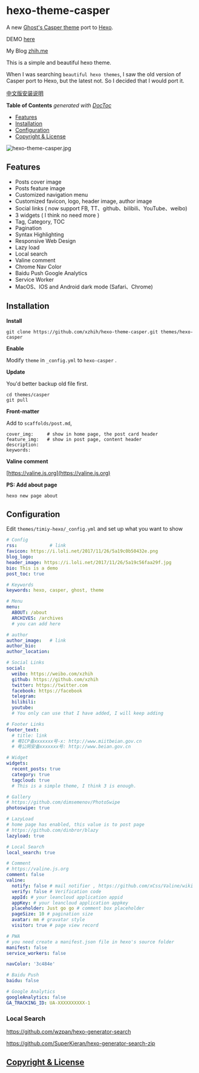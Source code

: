 hexo-theme-casper
===

A new [Ghost's Casper theme](https://github.com/TryGhost/Casper) port to [Hexo](https://hexo.io).

DEMO [here](https://xzhih.github.io/hexo-theme-casper/)

My Blog [zhih.me](https://zhih.me/)

This is a simple and beautiful hexo theme.

When I was searching `beautiful hexo themes`, I saw the old version of Casper port to Hexo, but the latest not. So I decided that I would port it.

[中文版安装说明](https://zhih.me/hexo-casper-usage/)

<!-- START doctoc generated TOC please keep comment here to allow auto update -->
<!-- DON'T EDIT THIS SECTION, INSTEAD RE-RUN doctoc TO UPDATE -->
**Table of Contents**  *generated with [DocToc](https://github.com/thlorenz/doctoc)*

- [Features](#features)
- [Installation](#installation)
- [Configuration](#configuration)
- [Copyright & License](#copyright--license)

<!-- END doctoc generated TOC please keep comment here to allow auto update -->

![hexo-theme-casper.jpg](https://i.loli.net/2018/11/05/5be0665656ea9.jpg)

## Features

- Posts cover image
- Posts feature image
- Customized navigation menu 
- Customized favicon, logo, header image, author image
- Social links ( now support FB, TT、github、bilibili、YouTube、weibo) 
- 3 widgets ( I think no need more )
- Tag, Category, TOC 
- Pagination
- Syntax Highlighting 
- Responsive Web Design
- Lazy load
- Local search
- Valine comment
- Chrome Nav Color
- Baidu Push Google Analytics
- Service Worker
- MacOS、IOS and Android dark mode (Safari、Chrome)

## Installation

**Install**

```
git clone https://github.com/xzhih/hexo-theme-casper.git themes/hexo-casper
```

**Enable**

Modify `theme` in `_config.yml` to `hexo-casper` .

**Update**

You'd better backup old file first.

```
cd themes/casper 
git pull
```

**Front-matter**

Add to `scaffolds/post.md`, 

```
cover_img:     # show in home page, the post card header
feature_img:   # show in post page, content header
description: 
keywords: 
```

**Valine comment**

[https://valine.js.org](https://valine.js.org)

**PS: Add about page**

```
hexo new page about
```

## Configuration

Edit `themes/timiy-hexo/_config.yml` and set up what you want to show

```yaml
# Config
rss:            # link
favicon: https://i.loli.net/2017/11/26/5a19c0b50432e.png
blog_logo: 
header_image: https://i.loli.net/2017/11/26/5a19c56faa29f.jpg
bio: This is a demo
post_toc: true

# Keywords
keywords: hexo, casper, ghost, theme

# Menu
menu:
  ABOUT: /about
  ARCHIVES: /archives
  # you can add here

# author
author_image:   # link
author_bio: 
author_location: 

# Social Links
social:
  weibo: https://weibo.com/xzhih
  github: https://github.com/xzhih
  twitter: https://twitter.com
  facebook: https://facebook
  telegram: 
  bilibili: 
  youtube: 
  # You only can use that I have added, I will keep adding

# Footer Links
footer_text: 
  # title: link
  # 粤ICP备xxxxxxx号-x: http://www.miitbeian.gov.cn
  # 粤公网安备xxxxxxx号: http://www.beian.gov.cn

# Widget
widgets:
  recent_posts: true
  category: true
  tagcloud: true
  # This is a simple theme, I think 3 is enough.

# Gallery
# https://github.com/dimsemenov/PhotoSwipe
photoswipe: true

# LazyLoad
# home page has enabled, this value is to post page
# https://github.com/dinbror/blazy
lazyload: true

# Local Search
local_search: true

# Comment
# https://valine.js.org
comment: false
valine:
  notify: false # mail notifier , https://github.com/xCss/Valine/wiki 
  verify: false # Verification code
  appId: # your leancloud application appid
  appKey: # your leancloud application appkey
  placeholder: Just go go # comment box placeholder
  pageSize: 10 # pagination size
  avatar: mm # gravatar style
  visitor: true # page view record

# PWA
# you need create a manifest.json file in hexo's source folder
manifest: false
service_workers: false

navColor: '3c484e'

# Baidu Push
baidu: false

# Google Analytics
googleAnalytics: false
GA_TRACKING_ID: UA-XXXXXXXXXX-1

```

### Local Search

https://github.com/wzpan/hexo-generator-search 

https://github.com/SuperKieran/hexo-generator-search-zip

## [Copyright & License](https://github.com/TryGhost/Casper/blob/master/LICENSE)
